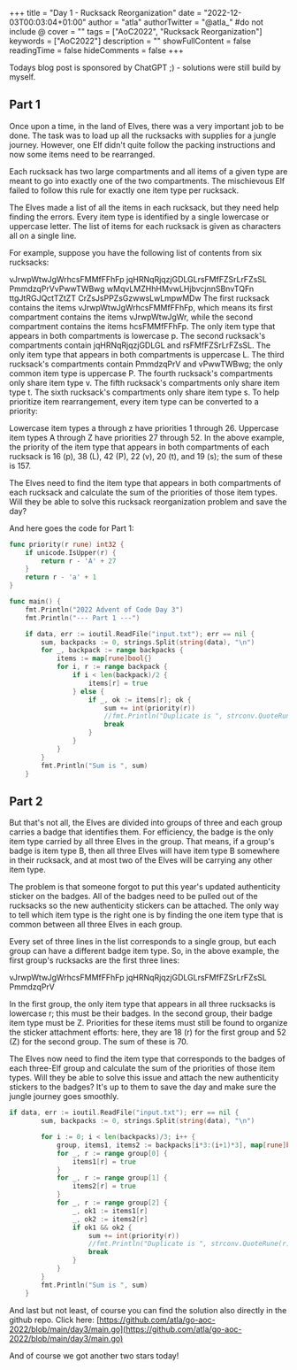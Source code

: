 +++
title = "Day 1 - Rucksack Reorganization"
date = "2022-12-03T00:03:04+01:00"
author = "atla"
authorTwitter = "@atla_" #do not include @
cover = ""
tags = ["AoC2022", "Rucksack Reorganization"]
keywords = ["AoC2022"]
description = ""
showFullContent = false
readingTime = false
hideComments = false
+++

Todays blog post is sponsored by ChatGPT ;) - solutions were still build by myself.

## Part 1

Once upon a time, in the land of Elves, there was a very important job to be done. The task was to load up all the rucksacks with supplies for a jungle journey. However, one Elf didn't quite follow the packing instructions and now some items need to be rearranged.

Each rucksack has two large compartments and all items of a given type are meant to go into exactly one of the two compartments. The mischievous Elf failed to follow this rule for exactly one item type per rucksack.

The Elves made a list of all the items in each rucksack, but they need help finding the errors. Every item type is identified by a single lowercase or uppercase letter. The list of items for each rucksack is given as characters all on a single line.

For example, suppose you have the following list of contents from six rucksacks:

vJrwpWtwJgWrhcsFMMfFFhFp
jqHRNqRjqzjGDLGLrsFMfFZSrLrFZsSL
PmmdzqPrVvPwwTWBwg
wMqvLMZHhHMvwLHjbvcjnnSBnvTQFn
ttgJtRGJQctTZtZT
CrZsJsPPZsGzwwsLwLmpwMDw
The first rucksack contains the items vJrwpWtwJgWrhcsFMMfFFhFp, which means its first compartment contains the items vJrwpWtwJgWr, while the second compartment contains the items hcsFMMfFFhFp. The only item type that appears in both compartments is lowercase p.
The second rucksack's compartments contain jqHRNqRjqzjGDLGL and rsFMfFZSrLrFZsSL. The only item type that appears in both compartments is uppercase L.
The third rucksack's compartments contain PmmdzqPrV and vPwwTWBwg; the only common item type is uppercase P.
The fourth rucksack's compartments only share item type v.
The fifth rucksack's compartments only share item type t.
The sixth rucksack's compartments only share item type s.
To help prioritize item rearrangement, every item type can be converted to a priority:

Lowercase item types a through z have priorities 1 through 26.
Uppercase item types A through Z have priorities 27 through 52.
In the above example, the priority of the item type that appears in both compartments of each rucksack is 16 (p), 38 (L), 42 (P), 22 (v), 20 (t), and 19 (s); the sum of these is 157.

The Elves need to find the item type that appears in both compartments of each rucksack and calculate the sum of the priorities of those item types. Will they be able to solve this rucksack reorganization problem and save the day?

And here goes the code for Part 1:

```go {linenos=table, style=dracula}
func priority(r rune) int32 {
	if unicode.IsUpper(r) {
		return r - 'A' + 27
	}
	return r - 'a' + 1
}

func main() {
	fmt.Println("2022 Advent of Code Day 3")
	fmt.Println("--- Part 1 ---")

	if data, err := ioutil.ReadFile("input.txt"); err == nil {
		sum, backpacks := 0, strings.Split(string(data), "\n")
		for _, backpack := range backpacks {
			items := map[rune]bool{}
			for i, r := range backpack {
				if i < len(backpack)/2 {
					items[r] = true
				} else {
					if _, ok := items[r]; ok {
						sum += int(priority(r))
						//fmt.Println("Duplicate is ", strconv.QuoteRune(r), " (", priority(r), ")")
						break
					}
				}
			}
		}
		fmt.Println("Sum is ", sum)
	}
```

## Part 2

But that's not all, the Elves are divided into groups of three and each group carries a badge that identifies them. For efficiency, the badge is the only item type carried by all three Elves in the group. That means, if a group's badge is item type B, then all three Elves will have item type B somewhere in their rucksack, and at most two of the Elves will be carrying any other item type.

The problem is that someone forgot to put this year's updated authenticity sticker on the badges. All of the badges need to be pulled out of the rucksacks so the new authenticity stickers can be attached. The only way to tell which item type is the right one is by finding the one item type that is common between all three Elves in each group.

Every set of three lines in the list corresponds to a single group, but each group can have a different badge item type. So, in the above example, the first group's rucksacks are the first three lines:

vJrwpWtwJgWrhcsFMMfFFhFp
jqHRNqRjqzjGDLGLrsFMfFZSrLrFZsSL
PmmdzqPrV

In the first group, the only item type that appears in all three rucksacks is lowercase r; this must be their badges. In the second group, their badge item type must be Z. Priorities for these items must still be found to organize the sticker attachment efforts: here, they are 18 (r) for the first group and 52 (Z) for the second group. The sum of these is 70.

The Elves now need to find the item type that corresponds to the badges of each three-Elf group and calculate the sum of the priorities of those item types. Will they be able to solve this issue and attach the new authenticity stickers to the badges? It's up to them to save the day and make sure the jungle journey goes smoothly.

```go {linenos=table, style=dracula}
if data, err := ioutil.ReadFile("input.txt"); err == nil {
		sum, backpacks := 0, strings.Split(string(data), "\n")

		for i := 0; i < len(backpacks)/3; i++ {
			group, items1, items2 := backpacks[i*3:(i+1)*3], map[rune]bool{}, map[rune]bool{}
			for _, r := range group[0] {
				items1[r] = true
			}
			for _, r := range group[1] {
				items2[r] = true
			}
			for _, r := range group[2] {
				_, ok1 := items1[r]
				_, ok2 := items2[r]
				if ok1 && ok2 {
					sum += int(priority(r))
					//fmt.Println("Duplicate is ", strconv.QuoteRune(r), " (", priority(r), ")")
					break
				}
			}
		}
		fmt.Println("Sum is ", sum)
	}
```

And last but not least, of course you can find the solution also directly in the github repo. Click here: [https://github.com/atla/go-aoc-2022/blob/main/day3/main.go](https://github.com/atla/go-aoc-2022/blob/main/day3/main.go)

And of course we got another two stars today!